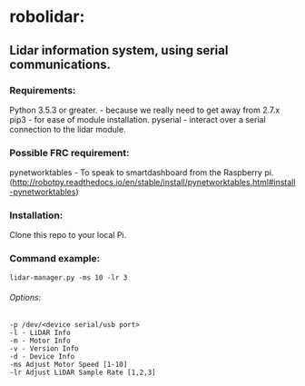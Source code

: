 # robolidar: 
## Lidar information system, using serial communications.

### Requirements:
Python 3.5.3 or greater. - because we really need to get away from 2.7.x
pip3 - for ease of module installation.
pyserial - interact over a serial connection to the lidar module.

### Possible FRC requirement:
pynetworktables - To speak to smartdashboard from the Raspberry pi. (http://robotpy.readthedocs.io/en/stable/install/pynetworktables.html#install-pynetworktables)

### Installation:
Clone this repo to your local Pi.

### Command example:
    lidar-manager.py -ms 10 -lr 3
###### Options:
    -p /dev/<device serial/usb port>
    -l - LiDAR Info
    -m - Motor Info
    -v - Version Info
    -d - Device Info
    -ms Adjust Motor Speed [1-10]
    -lr Adjust LiDAR Sample Rate [1,2,3]
